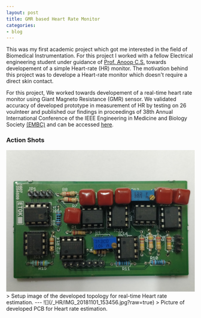 ```yaml
---
layout: post
title: GMR based Heart Rate Monitor
categories:
- blog
---
```

This was my first academic project which got me interested in the field of Biomedical Instrumentation. For this project I worked with a fellow Electrical engineering student under guidance of [Prof. Anoop C.S.](https://www.iist.ac.in/avionics/anoop.cs) towards developement of a simple Heart-rate (HR) monitor. The motivation behind this project was to develope a Heart-rate monitor which doesn't require a direct skin contact. 

For this project, We worked towards developement of a real-time heart rate monitor using Giant Magneto Resistance (GMR) sensor. We validated accuracy of developed prototype in measurement of HR by testing on 26 voulnteer and published our findings in proceedings of 38th Annual International Conference of the IEEE Engineering in Medicine and Biology Society [(EMBC)](#) and can be accessed [here](https://ieeexplore.ieee.org/document/7591819).

### Action Shots
<!--
![](https://raw.githubusercontent.com/chughvinit/chughvinit.github.io/master/_HR/IMG_20181101_153456.jpg)-->
<img src="https://raw.githubusercontent.com/chughvinit/chughvinit.github.io/master/_HR/IMG_20181101_153456.jpg" alt="drawing" width="600px"/>
> Setup image of the developed topology for real-time Heart rate estimation.
---
![](/_HR/IMG_20181101_153456.jpg?raw=true)
> Picture of developed PCB for Heart rate estimation.
